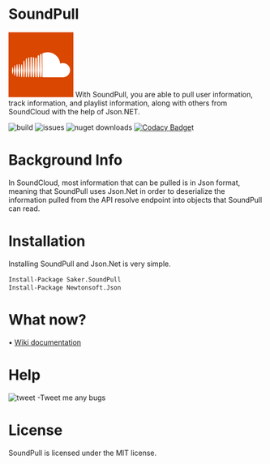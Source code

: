 # SoundPull
<img src="logo.png" width="128" height="128">
With SoundPull, you are able to pull user information, track information, and playlist information, along with others from SoundCloud with the help of Json.NET.

![build](https://img.shields.io/appveyor/ci/sakertooth/soundpull.svg)
![issues](https://img.shields.io/github/issues/sakertooth/soundpull.svg)
![nuget downloads](https://img.shields.io/nuget/dt/Saker.SoundPull.svg)
[![Codacy Badge](https://api.codacy.com/project/badge/Grade/2116a4e0e7544663bb8c397fa2505d37)](https://www.codacy.com/app/sakertooth/SoundPull?utm_source=github.com&amp;utm_medium=referral&amp;utm_content=sakertooth/SoundPull&amp;utm_campaign=Badge_Grade)t


# Background Info
In SoundCloud, most information that can be pulled is in Json format, meaning that SoundPull uses Json.Net in order to deserialize the information pulled from the API resolve endpoint into objects that SoundPull can read.

# Installation

Installing SoundPull and Json.Net is very simple.

```
Install-Package Saker.SoundPull
Install-Package Newtonsoft.Json
```

# What now?
• [Wiki documentation](https://github.com/sakertooth/SoundPull/wiki/Getting-Started)

# Help
![tweet](https://img.shields.io/twitter/url/https/sakertooth.svg?style=social) -Tweet me any bugs

# License
SoundPull is licensed under the MIT license.
